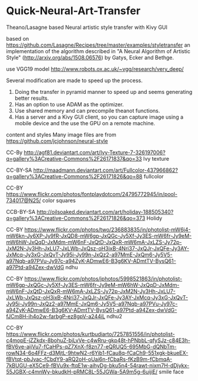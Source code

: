 # Quick-Neural-Art-Transfer
Theano/Lasagne based Neural artistic style transfer with Kivy GUI

based on https://github.com/Lasagne/Recipes/tree/master/examples/styletransfer an implementation of the algorithm described in "A Neural Algorithm of Artistic Style" (http://arxiv.org/abs/1508.06576) by Gatys, Ecker and Bethge. 

use VGG19 model http://www.robots.ox.ac.uk/~vgg/research/very_deep/

Several modification are made to speed up the process. 
1. Doing the transfer in pyramid manner to speed up and seems generating better results.
2. Has an option to use ADAM as the optimizer.
3. Use shared memory and can precompile theanot functions. 
4. Has a server and a Kivy GUI client, so you can capture image using a mobile device and the use the GPU on a remote machine.

content and styles
Many image files are from https://github.com/jcjohnson/neural-style


CC-By  http://agf81.deviantart.com/art/Ivy-Texture-7-326197006?q=gallery%3ACreative-Commons%2F26171837&qo=33
Ivy texture

CC-BY-SA   http://maadmann.deviantart.com/art/Fullcolor-437966862?q=gallery%3ACreative-Commons%2F26171826&qo=88
fullcolor

CC-BY https://www.flickr.com/photos/fontplaydotcom/24795772945/in/pool-734017@N25/
color squares

CCB-BY-SA 
http://oilsoaked.deviantart.com/art/holiday-188505340?q=gallery%3ACreative-Commons%2F26171826&qo=373
Holidy

CC-BY
https://www.flickr.com/photos/two/236883835/in/photolist-mW6j4-mW6kn-Jy6XP-Jy9fR-JxQD8-mW6gp-JxQGc-Jy5Xf-Jy3ES-mW6fr-Jy9eM-mW6hW-JxQqD-JxMdm-mW6nF-JxQtD-JxQxR-mW6mA-JxLZS-Jy72p-JxM2N-Jy3Hh-JxLU7-JxLWb-JxQsz-oH3ixB-4Nri37-JxQJr-JxQFe-Jy3AY-JxMcq-Jy3xG-JxQvT-Jy95i-Jy99n-JxQz2-a97MmE-JxQm6-Jy5V5-a97Nqb-a97PVu-Jy97c-a94ZyK-ADmwE6-B3g6KV-ADmtTV-BysQ61-a97Ptd-a94Zex-dwVdG
ndhu

CC-BY
https://www.flickr.com/photos/jphotos/5998521863/in/photolist-mW6gp-JxQGc-Jy5Xf-Jy3ES-mW6fr-Jy9eM-mW6hW-JxQqD-JxMdm-mW6nF-JxQtD-JxQxR-mW6mA-JxLZS-Jy72p-JxM2N-Jy3Hh-JxLU7-JxLWb-JxQsz-oH3ixB-4Nri37-JxQJr-JxQFe-Jy3AY-JxMcq-Jy3xG-JxQvT-Jy95i-Jy99n-JxQz2-a97MmE-JxQm6-Jy5V5-a97Nqb-a97PVu-Jy97c-a94ZyK-ADmwE6-B3g6KV-ADmtTV-BysQ61-a97Ptd-a94Zex-dwVdG-fJCm8H-ih4o2w-farbgP-ez8gpV-a244iL
ndhu2

CC-BY https://www.flickr.com/photos/kurtbudiarto/7257851556/in/photolist-c4mopE-jZZkdx-8bohuZ-bjLvVe-c4wRru-gkp48t-hPNbbL-qfySJz-c84E3h-fBV6ve-aijVu7-fCaHPs-qZ7XnX-f8zn77-eQRUQ5-695MbG-dQNbTm-rowN34-6o4FFz-d3MjtL-9htwN2-r6Yib1-fCau8q-fCaCh9-551xgk-bkueEX-fBVtqt-pbJvac-fCbdY9-aRQ2oH-oUai6n-fCbaRs-fKzB9m-fCbmqA-7kBUGU-eX5Ce9-fBVu9x-ftqE1w-aihyDg-bku5n4-54rawt-nixm7H-dDjykx-55JGBX-c4mnWy-bkudkH-pRMC8L-55JGWa-5A9m5g-6uijiE/
smile face
